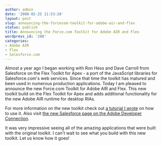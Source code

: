```yaml
---
author: admin
date: '2008-02-25 11:53:28'
layout: post
slug: announcing-the-forcecom-toolkit-for-adobe-air-and-flex
status: publish
title: Announcing the Force.com Toolkit for Adobe AIR and Flex
wordpress_id: '248'
categories:
- Adobe AIR
- Flex
- Salesforce.com
---
```


Almost a year ago I began working with Ron Hess and Dave Carroll from
Salesforce on the Flex Toolkit for Apex - a port of the JavaScript libraries
for Salesforce.com's web services. Since that time the toolkit has matured and
been used in numerous production applications. Today I am pleased to announce
the new Force.com Toolkit for Adobe AIR and Flex. This new toolkit build on
the Flex Toolkit for Apex and adds additional functionality for the new Adobe
AIR runtime for desktop RIAs.

For more information on the new toolkit check out [a tutorial I
wrote](https://wiki.apexdevnet.com/index.php/AIR_and_Flex_Toolkit) on how to
use it. Also visit [the new Salesforce page on the Adobe Developer
Connection](http://www.adobe.com/devnet/salesforce/).

It was very impressive seeing all of the amazing applications that were built
with the original toolkit. I can't wait to see what you build with this new
toolkit. Let us know how it goes!

